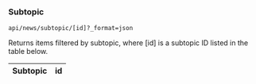 ### Subtopic

`api/news/subtopic/[id]?_format=json`  

Returns items filtered by subtopic, where [id] is a subtopic ID listed in the table below.

<div class="table-wrapper subtopic">
<table>
  <thead>
    <tr>
      <th>Subtopic</th>
      <th>id</th>
    </tr>
  </thead>
  <tbody>
  </tbody>
  </table>
</div>

<script>
(function($) {
  url = 'https://penntoday.upenn.edu/api/taxonomy/subtopic?_format=json';
  $.get(url, function(data) {
      //populate the table with subtopic data
      subtopics = '';
      $.each(data, function(i, item) {
        name = "<td>" + item.name + "</td>";
        tid  = "<td>" + item.tid + "</td>";
        subtopics += "<tr>" + name + tid + "</tr>";
      });
      $(".subtopic tbody").append(subtopics);
  });
})(jQuery);
</script>
